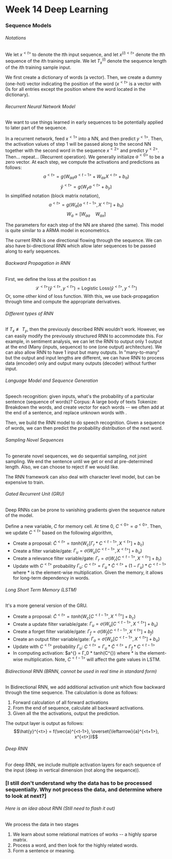 # Week 14 Deep Learning

### Sequence Models

###### Notations
We let $x^{<t>}$ to denote the $t$th input sequence, and let $x^{(i)<t>}$ denote the $t$th sequence of the $i$th training sample. We let $T^{(i)}_x$ denote the
sequence length of the $i$th training sample input.

We first create a dictionary of words (a vector). Then, we create a dummy (one-hot) vector indicating the position of the word ($x^{<t>}$ is a vector with 0s for all entries except the position where the word located in the dictionary).

###### Recurrent Neural Network Model
We want to use things learned in early sequences to be potentially applied to later part of the sequence.

In a recurrent network, feed $x^{<1>}$ into a NN, and then predict $y^{<1>}$. Then, the activation values of step 1 will be passed along to the second NN together with the second word in the sequence $x^{<2>}$ and predict $y^{<2>}$. Then... repeat... (Recurrent operation). We generally initialize $a^{<0>}$ to be a zero vector. At each step, we compute the activations and predictions as follows:
$$a^{<t>} = g(W_{aa}a^{<t-1>} + W_{ax} X^{<t>} + b_a)$$
$$\hat{y}^{<t>} = g(W_{y}a^{<t>} + b_y)$$
In simplified notation (block matrix notation),
$$a^{<t>} = g(W_{a} [a^{<t-1>}, X^{<t>}] + b_a)$$
$$W_{a}  = [W_{aa}\quad W_{ax}]$$

The parameters for each step of the NN are shared (the same). This model is quite similar to a ARMA model in econometrics.

The current RNN is one directional flowing through the sequence. We can also have bi-directional RNN which allow later sequences to be passed along to early sequences.

###### Backward Propagation in RNN
First, we define the loss at the position $t$ as
$$\mathcal{L}^{<t>}(\hat{y}^{<t>}, y^{<t>}) = \text{Logistic Loss}(\hat{y}^{<t>}, y^{<t>})$$
Or, some other kind of loss function. With this, we use back-propagation through time and compute the appropriate derivatives.

###### Different types of RNN
If $T_x ≢ T_y$, then the previously described RNN wouldn't work. However, we can easily modify the previously structured RNN to accommodate this. For example, in sentiment analysis, we can let the RNN to output only 1 output at the end (Many (inputs, sequence) to one (one output) architecture). We can also allow RNN to have 1 input but many outputs. In "many-to-many" but the output and input lengths are different, we can have RNN to process data (encoder) only and output many outputs (decoder) without further input.

###### Language Model and Sequence Generation
Speech recognition: given inputs, what's the probability of a particular sentence (sequence of words)?
Corpus: A large body of texts
Tokenize: Breakdown the words, and create vector for each words -- we often add <EOS> at the end of a sentence, and replace unknown words with <UNK>.

Then, we build the RNN model to do speech recognition. Given a sequence of words, we can then predict the probability distribution of the next word.

###### Sampling Novel Sequences
To generate novel sequences, we do sequential sampling, not joint sampling. We end the sentence until we get <EOS> or end at pre-determined length. Also, we can choose to reject <UNK> if we would like.

The RNN framework can also deal with character level model, but can be expensive to train.  

###### Gated Recurrent Unit (GRU)
Deep RNNs can be prone to vanishing gradients given the sequence nature of the model.

Define a new variable, $C$ for memory cell. At time $0$, $C^{<0>} = a^{<0>}$. Then, we update $C^{<t>}$ based on the following algorithm,
* Create a proposal: $\tilde{C}^{<t>} = tanh(W_c [Γ_r * C^{<t-1>}, X^{<t>}] + b_c)$
* Create a filter variable/gate: $Γ_u = σ(W_u [C^{<t-1>}, X^{<t>}] + b_u)$
* Create a relevance filter variable/gate: $Γ_r = σ(W_r [C^{<t-1>}, X^{<t>}] + b_r)$
* Update with $C^{<t>}$ probability $Γ_u$: $C^{<t>} = Γ_u * \tilde{C}^{<t>} + (1-Γ_u) * C^{<t-1>}$
where * is the element-wise multiplication. Given the memory, it allows for long-term dependency in words.

###### Long Short Term Memory (LSTM)
It's a more general version of the GRU.

* Create a proposal: $\tilde{C}^{<t>} = tanh(W_c [C^{<t-1>}, X^{<t>}] + b_c)$
* Create a update filter variable/gate: $Γ_u = σ(W_u [C^{<t-1>}, X^{<t>}] + b_u)$
* Create a forget filter variable/gate: $Γ_f = σ(W_f [C^{<t-1>}, X^{<t>}] + b_f)$
* Create an output filter variable/gate: $Γ_o = σ(W_o [C^{<t-1>}, X^{<t>}] + b_o)$
* Update with $C^{<t>}$ probability $Γ_u$: $C^{<t>} = Γ_u * \tilde{C}^{<t>} + Γ_f * C^{<t-1>}$
* In computing activation: $a^{<t>} = Γ_0 * tanh(C^{<t>})
where * is the element-wise multiplication. Note,  $C^{<t-1>}$ will affect the gate values in LSTM.

###### Bidirectional RNN (BRNN, cannot be used in real time in standard form)
In Bidirectional RNN, we add additional activation unit which flow backward through the time sequence. The calculation is done as follows:
1. Forward calculation of all forward activations
2. From the end of sequence, calculate all backward activations.
3. Given all the the activations, output the prediction.

The output layer is output as follows:
$$\hat{y}^{<t>} = f(\vec{a}^{<t-1>}, \overset{\leftarrow}{a}^{<t+1>}, x^{<t>})$$

###### Deep RNN
For deep RNN, we include multiple activation layers for each sequence of the input (deep in vertical dimension (not along the sequence)). 

### [I still don't understand why the data has to be processed sequentially. Why not process the data, and determine where to look at next?]

###### Here is an idea about RNN (Still need to flash it out)
We process the data in two stages
1. We learn about some relational matrices of works -- a highly sparse matrix.
2. Process a word, and then look for the highly related words.
3. Form a sentence or meaning.
